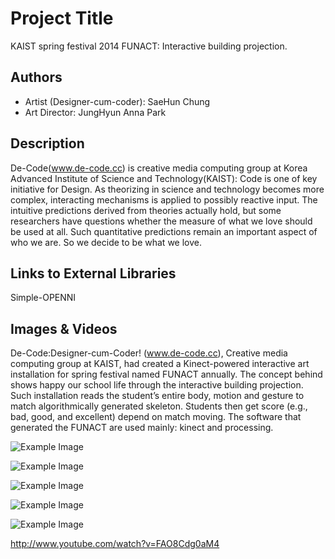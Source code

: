 # Project Title
KAIST spring festival 2014 FUNACT: Interactive building projection.


## Authors
* Artist (Designer-cum-coder): SaeHun Chung
* Art Director: JungHyun Anna Park


## Description
De-Code(www.de-code.cc) is creative media computing group at Korea Advanced Institute of Science and Technology(KAIST): Code is one of key initiative for Design. As theorizing in science and technology becomes more complex, interacting mechanisms is applied to possibly reactive input. The intuitive predictions derived from theories actually hold, but some researchers have questions whether the measure of what we love should be used at all. Such quantitative predictions remain an important aspect of who we are. So we decide to be what we love.


## Links to External Libraries
Simple-OPENNI

 
## Images & Videos
De-Code:Designer-cum-Coder! (www.de-code.cc), Creative media computing group at KAIST, had created a Kinect-powered interactive art installation for spring festival named FUNACT annually. The concept behind shows happy our school life through the interactive building projection. Such installation reads the student’s entire body, motion and gesture to match algorithmically generated skeleton. Students then get score (e.g., bad, good, and excellent) depend on match moving. The software that generated the FUNACT are used mainly: kinect and processing.



![Example Image](http://static.wixstatic.com/media/b5d789_42bf29494ec64644b34171232863f2b5.jpg_srz_p_607_397_75_22_0.50_1.20_0.00_jpg_srz "Example Image") 

![Example Image](http://static.wixstatic.com/media/b5d789_d50cd75c992c4fd692117b3359538468.jpg_srz_p_607_401_75_22_0.50_1.20_0.00_jpg_srz "Example Image")

![Example Image](http://static.wixstatic.com/media/b5d789_7423550ed90d45b0be8715589eaf993e.jpg_srz_p_607_441_75_22_0.50_1.20_0.00_jpg_srz "Example Image")

![Example Image](http://static.wixstatic.com/media/b5d789_81879896d8324659a67eec5e4cccdfbf.jpg_srz_p_607_406_75_22_0.50_1.20_0.00_jpg_srz "Example Image")

![Example Image](http://static.wixstatic.com/media/b5d789_12d564f63251433bab8a9f79eea1d230.jpg_srz_p_607_406_75_22_0.50_1.20_0.00_jpg_srz "Example Image")


http://www.youtube.com/watch?v=FAO8Cdg0aM4
